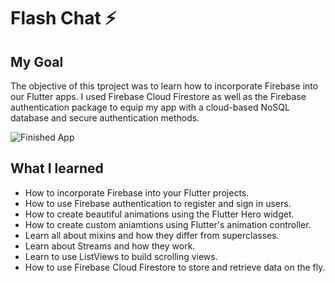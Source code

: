 
# Flash Chat ⚡️

## My Goal

The objective of this tproject was to learn how to incorporate Firebase into our Flutter apps. I used Firebase Cloud Firestore as well as the Firebase authentication package to equip my app with a cloud-based NoSQL database and secure authentication methods. 


![Finished App](https://github.com/londonappbrewery/Images/blob/master/flash_chat_flutter_demo.gif)

## What I learned

- How to incorporate Firebase into your Flutter projects.
- How to use Firebase authentication to register and sign in users.
- How to create beautiful animations using the Flutter Hero widget.
- How to create custom aniamtions using Flutter's animation controller. 
- Learn all about mixins and how they differ from superclasses.
- Learn about Streams and how they work.
- Learn to use ListViews to build scrolling views.
- How to use Firebase Cloud Firestore to store and retrieve data on the fly.
